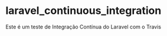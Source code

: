 laravel_continuous_integration
==============================

Este é um teste de Integração Contínua do Laravel com o Travis
